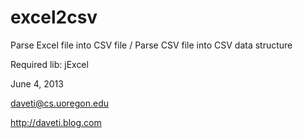 excel2csv
=========

Parse Excel file into CSV file / Parse CSV file into CSV data structure

Required lib: jExcel

June 4, 2013

daveti@cs.uoregon.edu

http://daveti.blog.com
